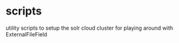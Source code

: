 # scripts

utility scripts to setup the solr cloud cluster for playing around with ExternalFileField

